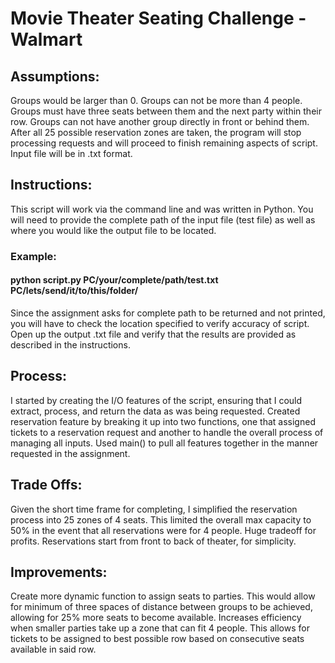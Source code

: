 # Movie Theater Seating Challenge - Walmart

## Assumptions:

Groups would be larger than 0.
Groups can not be more than 4 people.
Groups must have three seats between them and the next party within their row.
Groups can not have another group directly in front or behind them.
After all 25 possible reservation zones are taken, the program will stop processing requests and will proceed to finish remaining aspects of script.
Input file will be in .txt format.

## Instructions:

This script will work via the command line and was written in Python.
You will need to provide the complete path of the input file (test file) as well as where you would like the output file to be located.

  ### Example:
  
  #### python script.py PC/your/complete/path/test.txt PC/lets/send/it/to/this/folder/
  
Since the assignment asks for complete path to be returned and not printed, you will have to check the location specified to verify accuracy of script.
Open up the output .txt file and verify that the results are provided as described in the instructions.

## Process:

I started by creating the I/O features of the script, ensuring that I could extract, process, and return the data as was being requested.
Created reservation feature by breaking it up into two functions, one that assigned tickets to a reservation request and another to handle the overall process of managing all inputs.
Used main() to pull all features together in the manner requested in the assignment. 

## Trade Offs:

Given the short time frame for completing, I simplified the reservation process into 25 zones of 4 seats. 
This limited the overall max capacity to 50% in the event that all reservations were for 4 people. Huge tradeoff for profits.
Reservations start from front to back of theater, for simplicity. 

## Improvements:

Create more dynamic function to assign seats to parties. 
  This would allow for minimum of three spaces of distance between groups to be achieved, allowing for 25% more seats to become available.
  Increases efficiency when smaller parties take up a zone that can fit 4 people.
  This allows for tickets to be assigned to best possible row based on consecutive seats available in said row.
